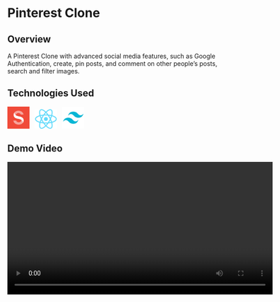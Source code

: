 # Pinterest Clone

## Overview
A Pinterest Clone with advanced social media features, such as Google Authentication, create, pin posts, and
comment on other people’s posts, search and filter images.

## Technologies Used
<img src="./images/sanity.webp" width="50" /> &nbsp;
<img src="./images/react.png" width="50" /> &nbsp;
<img src="./images/Tailwind.png" width="50" />

## Demo Video
<video loop autoplay width="600">
    <source src='./images/video.mp4' type="video/mp4">
</video>